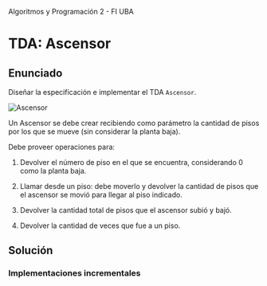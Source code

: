 Algoritmos y Programación 2 - FI UBA

# TDA: Ascensor

## Enunciado

Diseñar la especificación e implementar el TDA `Ascensor`. 

![Ascensor][ascensor]

Un Ascensor se debe crear recibiendo como parámetro la cantidad de pisos por los que se 
mueve (sin considerar la planta baja). 

Debe proveer operaciones para:

1. Devolver el número de piso en el que se encuentra, considerando 0 como la planta baja.

2. Llamar desde un piso: debe moverlo y devolver la cantidad de pisos que el ascensor se movió 
para llegar al piso indicado. 

3. Devolver la cantidad total de pisos que el ascensor subió y bajó.

4. Devolver la cantidad de veces que fue a un piso.

## Solución

### Implementaciones incrementales

[ascensor]: https://upload.wikimedia.org/wikipedia/commons/thumb/6/6d/Feature_elevators.svg/200px-Feature_elevators.svg.png "Ascensor"
